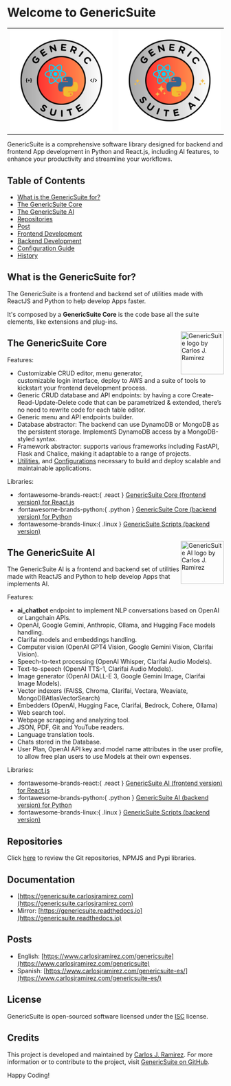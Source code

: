 # Welcome to GenericSuite

<table cellpadding="0" cellspacing="0" style="border: 0px white;">
<tr>
    <td>
        <a href="./genericsuite-core/">
            <img
                src="images/gs_logo_circle.svg"
                title="GenericSuite logo by Carlos J. Ramirez"
            />
        </a>
    </td>
    <td>
        <a href="./genericsuite-ai/">
            <img
                src="images/gs_ai_logo_circle.svg"
                title="GenericSuite AI logo by Carlos J. Ramirez"
            />
        </a>
    </td>
</tr>
</table>

GenericSuite is a comprehensive software library designed for backend and frontend App development in Python and React.js, including AI features, to enhance your productivity and streamline your workflows.

## Table of Contents

* [What is the GenericSuite for?](#what-is-the-genericsuite-for)
* [The GenericSuite Core](#the-genericsuite-core)
* [The GenericSuite AI](#the-genericsuite-ai)
* [Repositories](#repositories)
* [Post](#posts)
* [Frontend Development](./Frontend-Development/index.md)
* [Backend Development](./Backend-Development/index.md)
* [Configuration Guide](./Configuration-Guide/index.md)
* [History](./history.md)

## What is the GenericSuite for?

The GenericSuite is a frontend and backend set of utilities made with ReactJS and Python to help develop Apps faster.

It's composed by a **GenericSuite Core** is the code base all the suite elements, like extensions and plug-ins.

<img 
    align="right"
    width="100"
    height="100"
    src="../images/gs_logo_circle.svg"
    title="GenericSuite logo by Carlos J. Ramirez"
/>

## The GenericSuite Core

Features:

* Customizable CRUD editor, menu generator, customizable login interface, deploy to AWS and a suite of tools to kickstart your frontend development process.
* Generic CRUD database and API endpoints: by having a core Create-Read-Update-Delete code that can be parametrized & extended, there’s no need to rewrite code for each table editor.
* Generic menu and API endpoints builder.
* Database abstractor: The backend can use DynamoDB or MongoDB as the persistent storage. ImplementS DynamoDB access by a MongoDB-styled syntax.
* Framework abstractor: supports various frameworks including FastAPI, Flask and Chalice, making it adaptable to a range of projects.
* [Utilities](./Backend-Development/GenericSuite-Scripts/index.md), and [Configurations](./Configuration-Guide/index.md) necessary to build and deploy scalable and maintainable applications.

Libraries:

* :fontawesome-brands-react:{ .react } [GenericSuite Core (frontend version) for React.js](./Frontend-Development/GenericSuite-Core/index.md)
* :fontawesome-brands-python:{ .python } [GenericSuite Core (backend version) for Python](./Backend-Development/GenericSuite-Core/index.md)
* :fontawesome-brands-linux:{ .linux } [GenericSuite Scripts (backend version)](./Backend-Development/GenericSuite-Scripts/index.md)

<img 
    align="right"
    width="100"
    height="100"
    src="../images/gs_ai_logo_circle.svg"
    title="GenericSuite AI logo by Carlos J. Ramirez"
/>

## The GenericSuite AI

The GenericSuite AI is a frontend and backend set of utilities made with ReactJS and Python to help develop Apps that implements AI.

Features:

* **ai_chatbot** endpoint to implement NLP conversations based on OpenAI or Langchain APIs.
* OpenAI, Google Gemini, Anthropic, Ollama, and Hugging Face models handling.
* Clarifai models and embeddings handling.
* Computer vision (OpenAI GPT4 Vision, Google Gemini Vision, Clarifai Vision).
* Speech-to-text processing (OpenAI Whisper, Clarifai Audio Models).
* Text-to-speech (OpenAI TTS-1, Clarifai Audio Models).
* Image generator (OpenAI DALL-E 3, Google Gemini Image, Clarifai Image Models).
* Vector indexers (FAISS, Chroma, Clarifai, Vectara, Weaviate, MongoDBAtlasVectorSearch)
* Embedders (OpenAI, Hugging Face, Clarifai, Bedrock, Cohere, Ollama)
* Web search tool.
* Webpage scrapping and analyzing tool.
* JSON, PDF, Git and YouTube readers.
* Language translation tools.
* Chats stored in the Database.
* User Plan, OpenAI API key and model name attributes in the user profile, to allow free plan users to use Models at their own expenses.

Libraries:

* :fontawesome-brands-react:{ .react } [GenericSuite AI (frontend version) for React.js](./Frontend-Development/GenericSuite-AI/index.md)
* :fontawesome-brands-python:{ .python } [GenericSuite AI (backend version) for Python](./Backend-Development/GenericSuite-AI/index.md)
* :fontawesome-brands-linux:{ .linux } [GenericSuite Scripts (backend version)](./Backend-Development/GenericSuite-Scripts/index.md)

## Repositories

Click [here](./repositories.md) to review the Git repositories, NPMJS and Pypi libraries.

## Documentation

* [https://genericsuite.carlosjramirez.com](https://genericsuite.carlosjramirez.com)
* Mirror: [https://genericsuite.readthedocs.io](https://genericsuite.readthedocs.io)

## Posts

* English: [https://www.carlosjramirez.com/genericsuite](https://www.carlosjramirez.com/genericsuite)
* Spanish: [https://www.carlosjramirez.com/genericsuite-es/](https://www.carlosjramirez.com/genericsuite-es/)

## License

GenericSuite is open-sourced software licensed under the [ISC](https://github.com/tomkat-cr/genericsuite-basecamp/blob/main/LICENSE) license.

## Credits

This project is developed and maintained by [Carlos J. Ramirez](https://www.carlosjramirez.com). For more information or to contribute to the project, visit [GenericSuite on GitHub](https://github.com/stars/tomkat-cr/lists/genericsuite).

Happy Coding!